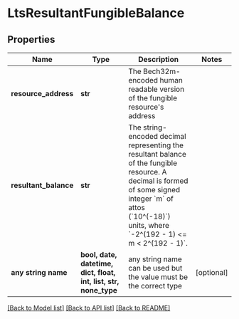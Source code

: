 # LtsResultantFungibleBalance


## Properties
Name | Type | Description | Notes
------------ | ------------- | ------------- | -------------
**resource_address** | **str** | The Bech32m-encoded human readable version of the fungible resource&#39;s address  | 
**resultant_balance** | **str** | The string-encoded decimal representing the resultant balance of the fungible resource. A decimal is formed of some signed integer &#x60;m&#x60; of attos (&#x60;10^(-18)&#x60;) units, where &#x60;-2^(192 - 1) &lt;&#x3D; m &lt; 2^(192 - 1)&#x60;.  | 
**any string name** | **bool, date, datetime, dict, float, int, list, str, none_type** | any string name can be used but the value must be the correct type | [optional]

[[Back to Model list]](../README.md#documentation-for-models) [[Back to API list]](../README.md#documentation-for-api-endpoints) [[Back to README]](../README.md)



